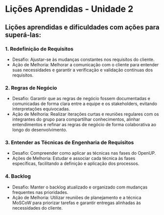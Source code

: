 # Lições Aprendidas - Unidade 2

## Lições aprendidas e dificuldades com ações para superá-las: 

### 1. Redefinição de Requisitos

- Desafio: Ajustar-se às mudanças constantes nos requisitos do cliente.
- Ação de Melhoria: Melhorar a comunicação com o cliente para entender suas necessidades e garantir a verificação e validação contínuas dos requisitos.

### 2. Regras de Negócio

- Desafio: Garantir que as regras de negócio fossem documentadas e comunicadas de forma clara entre a equipe e os stakeholders, evitando interpretações equivocadas.
- Ação de Melhoria: Realizar iterações curtas e reuniões regulares com os integrantes do grupo para compartilhar conhecimentos, alinhar entendimentos e refinar as regras de negócio de forma colaborativa ao longo do desenvolvimento.


### 3. Entender as Técnicas de Engenharia de Requisitos

- Desafio: Compreender como aplicar as técnicas nas fases do OpenUP.
- Ações de Melhoria: Estudar e associar cada técnica às fases específicas, facilitando a definição e aplicação dos processos.

### 4. Backlog

- Desafio: Manter o backlog atualizado e organizado com mudanças frequentes nas prioridades.
- Ação de Melhoria: Utilizar reuniões de planejamento e a técnica MoSCoW para priorizar tarefas e garantir entregas alinhadas às necessidades do cliente.